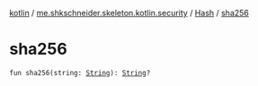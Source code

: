 [kotlin](../../index.md) / [me.shkschneider.skeleton.kotlin.security](../index.md) / [Hash](index.md) / [sha256](./sha256.md)

# sha256

`fun sha256(string: `[`String`](https://kotlinlang.org/api/latest/jvm/stdlib/kotlin/-string/index.html)`): `[`String`](https://kotlinlang.org/api/latest/jvm/stdlib/kotlin/-string/index.html)`?`